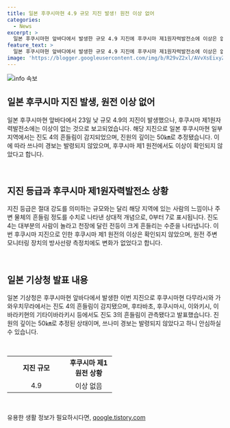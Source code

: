 ```yaml
---
title: 일본 후쿠시마현 4.9 규모 지진 발생! 원전 이상 없어
categories:
  - News
excerpt: >
  일본 후쿠시마현 앞바다에서 발생한 규모 4.9 지진에 후쿠시마 제1원자력발전소에 이상은 없는 것으로 확인됐다. 지진으로 후쿠시마현을 비롯한 다른 지역에서도 흔들림이 있었지만 쓰나미 경보는 발령되지 않았다. 해당 지역에서의 상대적 지진 등급은 4로, 대부분의 사람이 놀라고 천장에 달린 전등이 크게 흔들릴 정도였다. NHK는 도쿄전력이 원전 주변의 방사선량 측정치에 변화가 없다고 밝혔다. (150자)
feature_text: >
  일본 후쿠시마현 앞바다에서 발생한 규모 4.9 지진에 후쿠시마 제1원자력발전소에 이상은 없는 것으로 확인됐다. 지진으로 후쿠시마현을 비롯한 다른 지역에서도 흔들림이 있었지만 쓰나미 경보는 발령되지 않았다. 해당 지역에서의 상대적 지진 등급은 4로, 대부분의 사람이 놀라고 천장에 달린 전등이 크게 흔들릴 정도였다. NHK는 도쿄전력이 원전 주변의 방사선량 측정치에 변화가 없다고 밝혔다. (150자)
image: 'https://blogger.googleusercontent.com/img/b/R29vZ2xl/AVvXsEixyZcFfHzMRdzZMjFBmAUKJYCLCGyLL1o632UiGVXcaFdKo_bkvkuCioo0uUKlGfBVcT3P84aROyZIXSBEx3Aw5nCQ3pTgDom1WDC4m8eifvWiAmWEEVb4x6G_l8C0QH225ldMjyaFvpxGEBGNO37VmDTDMHGhJPq73UglMfDca1-0aw/s1600/blogspot.png'
---
```


<p><img src="https://blogger.googleusercontent.com/img/b/R29vZ2xl/AVvXsEixyZcFfHzMRdzZMjFBmAUKJYCLCGyLL1o632UiGVXcaFdKo_bkvkuCioo0uUKlGfBVcT3P84aROyZIXSBEx3Aw5nCQ3pTgDom1WDC4m8eifvWiAmWEEVb4x6G_l8C0QH225ldMjyaFvpxGEBGNO37VmDTDMHGhJPq73UglMfDca1-0aw/s1600/blogspot.png" alt="info 속보" /></p>

<h2 data-ke-size="size26">일본 후쿠시마 지진 발생, 원전 이상 없어</h2>

<p>일본 후쿠시마현 앞바다에서 23일 낮 규모 4.9의 지진이 발생했으나, 후쿠시마 제1원자력발전소에는 이상이 없는 것으로 보고되었습니다. 해당 지진으로 일본 후쿠시마현 일부 지역에서는 진도 4의 흔들림이 감지되었으며, 진원의 깊이는 50㎞로 추정됐습니다. 이에 따라 쓰나미 경보는 발령되지 않았으며, 후쿠시마 제1 원전에서도 이상이 확인되지 않았다고 합니다. <p data-ke-size="size16">&nbsp;</p></p>

<h2 data-ke-size="size24">지진 등급과 후쿠시마 제1원자력발전소 상황</h2>

<p>지진 등급은 절대 강도를 의미하는 규모와는 달리 해당 지역에 있는 사람의 느낌이나 주변 물체의 흔들림 정도를 수치로 나타낸 상대적 개념으로, 0부터 7로 표시됩니다. 진도 4는 대부분의 사람이 놀라고 천장에 달린 전등이 크게 흔들리는 수준을 나타냅니다. 이번 후쿠시마 지진으로 인한 후쿠시마 제1 원전의 이상은 확인되지 않았으며, 원전 주변 모니터링 장치의 방사선량 측정치에도 변화가 없었다고 합니다. <p data-ke-size="size16">&nbsp;</p></p>

<h2 data-ke-size="size24">일본 기상청 발표 내용</h2>

<p>일본 기상청은 후쿠시마현 앞바다에서 발생한 이번 지진으로 후쿠시마현 다무라시와 가와우치무라에서는 진도 4의 흔들림이 감지됐으며, 후타바초, 후쿠시마시, 이와키시, 이바라키현의 기타이바라키시 등에서도 진도 3의 흔들림이 관측됐다고 발표했습니다. 진원의 깊이는 50㎞로 추정된 상태이며, 쓰나미 경보는 발령되지 않았다고 하니 안심하실 수 있습니다. <p data-ke-size="size16">&nbsp;</p></p>

<table>
    <colgroup>
    <col width="137" style="width:102pt" />
    <col width="110" style="width:82pt" />
    </colgroup>
    <tbody>
    <tr>
        <td style="text-align: center; height: 17px;"><b>지진 규모</b></td>
        <td style="text-align: center; height: 17px;"><b>후쿠시마 제1 원전 상황</b></td>
    </tr>
    <tr>
        <td style="text-align: center; height: 17px;">4.9</td>
        <td style="text-align: center; height: 17px;">이상 없음</td>
    </tr>
    </tbody>
</table>

<p data-ke-size="size16">&nbsp;</p>
유용한 생활 정보가 필요하시다면, <a href="https://qoogle.tistory.com" rel="dofollow">qoogle.tistory.com</a>


